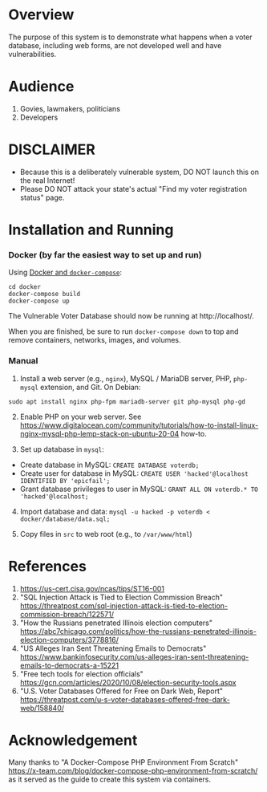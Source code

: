 # Overview
The purpose of this system is to demonstrate what happens when a voter database, including web forms, are not developed well and have vulnerabilities.

# Audience
1. Govies, lawmakers, politicians
2. Developers

# DISCLAIMER
* Because this is a deliberately vulnerable system, DO NOT launch this on the real Internet!
* Please DO NOT attack your state's actual "Find my voter registration status" page.

# Installation and Running

### Docker (by far the easiest way to set up and run)

Using [Docker and `docker-compose`](https://github.com/docker/compose):

```console
cd docker
docker-compose build
docker-compose up
```

The Vulnerable Voter Database should now be running at http://localhost/.

When you are finished, be sure to run `docker-compose down` to top and remove containers, networks, images, and volumes.

### Manual

1. Install a web server (e.g., `nginx`), MySQL / MariaDB server, PHP, `php-mysql` extension, and Git.  On Debian:
```console
sudo apt install nginx php-fpm mariadb-server git php-mysql php-gd
```

2. Enable PHP on your web server.  See https://www.digitalocean.com/community/tutorials/how-to-install-linux-nginx-mysql-php-lemp-stack-on-ubuntu-20-04 how-to.

3. Set up database in `mysql`:
- Create database in MySQL: `CREATE DATABASE voterdb;`
- Create user for database in MySQL: `CREATE USER 'hacked'@localhost IDENTIFIED BY 'epicfail';`
- Grant database privileges to user in MySQL: `GRANT ALL ON voterdb.* TO 'hacked'@localhost;`

4. Import database and data: `mysql -u hacked -p voterdb < docker/database/data.sql;`

5. Copy files in `src` to web root (e.g., to `/var/www/html`)

# References
1. https://us-cert.cisa.gov/ncas/tips/ST16-001
2. "SQL Injection Attack is Tied to Election Commission Breach" https://threatpost.com/sql-injection-attack-is-tied-to-election-commission-breach/122571/
3. "How the Russians penetrated Illinois election computers" https://abc7chicago.com/politics/how-the-russians-penetrated-illinois-election-computers/3778816/
4. "US Alleges Iran Sent Threatening Emails to Democrats" https://www.bankinfosecurity.com/us-alleges-iran-sent-threatening-emails-to-democrats-a-15221
5. "Free tech tools for election officials" https://gcn.com/articles/2020/10/08/election-security-tools.aspx
6. "U.S. Voter Databases Offered for Free on Dark Web, Report" https://threatpost.com/u-s-voter-databases-offered-free-dark-web/158840/

# Acknowledgement
Many thanks to "A Docker-Compose PHP Environment From Scratch" https://x-team.com/blog/docker-compose-php-environment-from-scratch/ as it served as the guide to create this system via containers.

